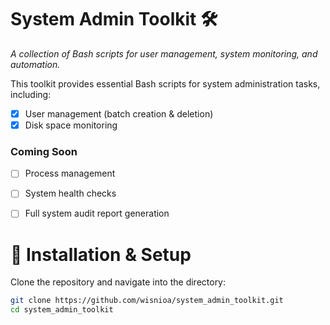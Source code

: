 # System Admin Toolkit 🛠️

*A collection of Bash scripts for user management, system monitoring, and automation.*

This toolkit provides essential Bash scripts for system administration tasks, including:
- [x] User management (batch creation & deletion)
- [x] Disk space monitoring

### Coming Soon
- [ ] Process management
- [ ] System health checks
- [ ] Full system audit report generation


# 🔧 Installation & Setup

Clone the repository and navigate into the directory:

```bash
git clone https://github.com/wisnioa/system_admin_toolkit.git
cd system_admin_toolkit
```